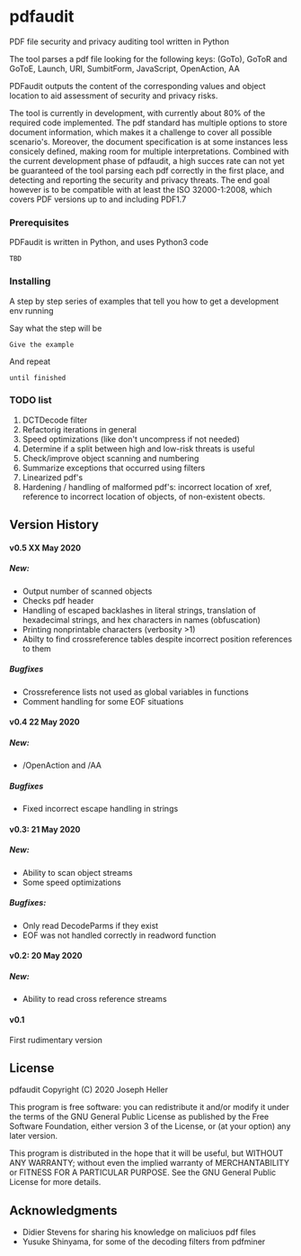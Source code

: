 # pdfaudit
PDF file security and privacy auditing tool written in Python

The tool parses a pdf file looking for the following keys:
(GoTo), GoToR and GoToE,
Launch,
URI,
SumbitForm,
JavaScript,
OpenAction,
AA

PDFaudit outputs the content of the corresponding values and object location to aid assessment of security and privacy risks. 

The tool is currently in development, with currently about 80% of the required code implemented. The pdf standard has multiple options to store document information, which makes it a challenge to cover all possible scenario's. Moreover, the document specification is at some instances less consicely defined, making room for multiple interpretations. Combined with the current development phase of pdfaudit, a high succes rate can not yet be guaranteed of the tool parsing each pdf correctly in the first place, and detecting and reporting the security and privacy threats. The end goal however is to be compatible with at least the ISO 32000-1:2008, which covers PDF versions up to and including PDF1.7

### Prerequisites

PDFaudit is written in Python, and uses Python3 code

```
TBD
```

### Installing

A step by step series of examples that tell you how to get a development env running

Say what the step will be

```
Give the example
```

And repeat

```
until finished
```


### TODO list
1) DCTDecode filter
2) Refactorig iterations in general
3) Speed optimizations (like don't uncompress if not needed)
4) Determine if a split between high and low-risk threats is useful
5) Check/improve object scanning and numbering
6) Summarize exceptions that occurred using filters
7) Linearized pdf's
8) Hardening / handling of malformed pdf's: incorrect location of xref, reference to incorrect location of objects, of non-existent obects. 

## Version History
#### v0.5 XX May 2020
##### New:
- Output number of scanned objects
- Checks pdf header
- Handling of escaped backlashes in literal strings, translation of hexadecimal strings, and hex characters in names (obfuscation)
- Printing nonprintable characters (verbosity >1)
- Abilty to find crossreference tables despite incorrect position references to them
##### Bugfixes
- Crossreference lists not used as global variables in functions
- Comment handling for some EOF situations

#### v0.4 22 May 2020
##### New:
- /OpenAction and /AA
##### Bugfixes
- Fixed incorrect escape handling in strings 

#### v0.3: 21 May 2020
##### New: 
- Ability to scan object streams
- Some speed optimizations
##### Bugfixes:
- Only read DecodeParms if they exist
- EOF was not handled correctly in readword function

#### v0.2: 20 May 2020
##### New:
- Ability to read cross reference streams

#### v0.1
First rudimentary version

## License

pdfaudit Copyright (C) 2020 Joseph Heller

This program is free software: you can redistribute it and/or modify it under the terms of the GNU General Public License as published by the Free Software Foundation, either version 3 of the License, or (at your option) any later version.

This program is distributed in the hope that it will be useful, but WITHOUT ANY WARRANTY; without even the implied warranty of MERCHANTABILITY or FITNESS FOR A PARTICULAR PURPOSE.  See the GNU General Public License for more details.

## Acknowledgments

* Didier Stevens for sharing his knowledge on maliciuos pdf files
* Yusuke Shinyama, for some of the decoding filters from pdfminer






